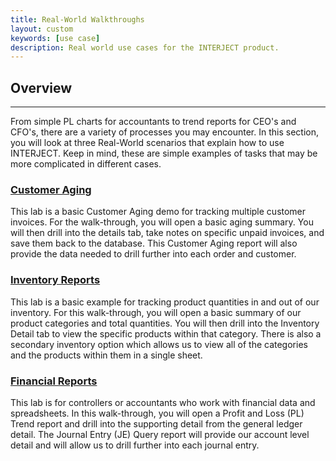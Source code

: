 ```yaml
---
title: Real-World Walkthroughs
layout: custom
keywords: [use case]
description: Real world use cases for the INTERJECT product.
---
```

##  **Overview**
---

From simple PL charts for accountants to trend reports for CEO's and CFO's, there are a variety of processes you may encounter. In this section, you will look at three Real-World scenarios that explain how to use INTERJECT. Keep in mind, these are simple examples of tasks that may be more complicated in different cases. 

###  [ Customer Aging ](/wAbout/Customer-Aging.html)

This lab is a basic Customer Aging demo for tracking multiple customer invoices. For the walk-through, you will open a basic aging summary. You will then drill into the details tab, take notes on specific unpaid invoices, and save them back to the database. This Customer Aging report will also provide the data needed to drill further into each order and customer. 

###  [ Inventory Reports ](/wAbout/Inventory-Reports.html)

This lab is a basic example for tracking product quantities in and out of our inventory. For this walk-through, you will open a basic summary of our product categories and total quantities. You will then drill into the Inventory Detail tab to view the specific products within that category. There is also a secondary inventory option which allows us to view all of the categories and the products within them in a single sheet. 

###  [ Financial Reports ](/wAbout/Financial-Report.html)

This lab is for controllers or accountants who work with financial data and spreadsheets. In this walk-through, you will open a Profit and Loss (PL) Trend report and drill into the supporting detail from the general ledger detail. The Journal Entry (JE) Query report will provide our account level detail and will allow us to drill further into each journal entry. 
